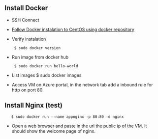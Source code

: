 ## Install Docker

- SSH Connect
- [Follow Docker instalation to CentOS using docker repository](https://docs.docker.com/engine/install/centos/)

- Verify instalation

       $ sudo docker version

- Run image from docker hub

       $ sudo docker run hello-world

- List images
  $ sudo docker images

- Access VM on Azure portal, in the network tab add a inbound rule for http on port 80.

## Install Nginx (test)

       $ sudo docker run --name appnginx -p 80:80 -d nginx

- Open a web browser and paste in the url the public ip of the VM. It should show the welcome page of nginx.
